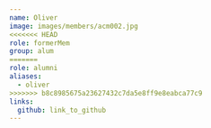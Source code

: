 ```yaml
---
name: Oliver 
image: images/members/acm002.jpg 
<<<<<<< HEAD
role: formerMem
group: alum
=======
role: alumni
aliases:
  - oliver
>>>>>>> b8c8985675a23627432c7da5e8ff9e8eabca77c9
links:
  github: link_to_github 
---
```

